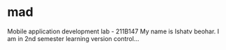 # mad
Mobile application development lab - 211B147
My name is Ishatv beohar.
I am in 2nd semester learning version control...